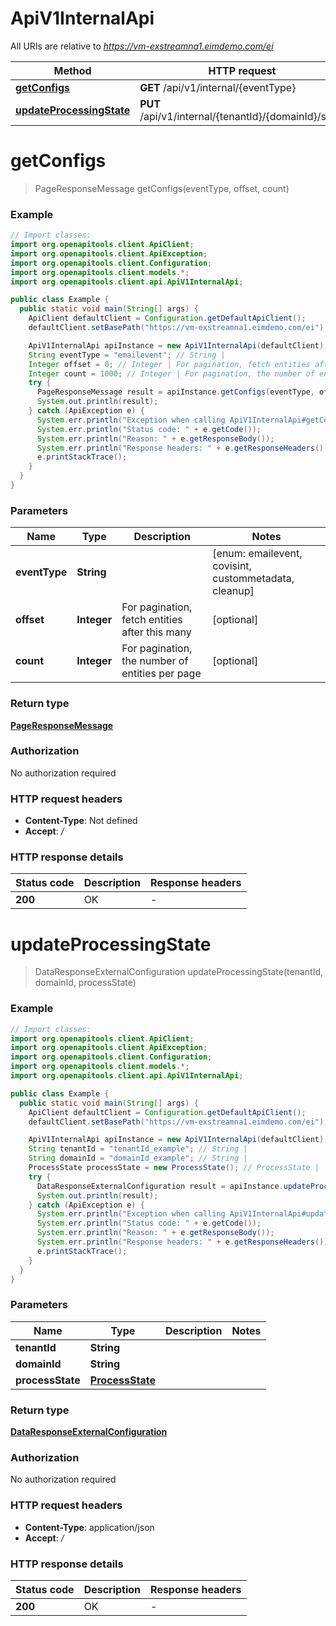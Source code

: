 # ApiV1InternalApi

All URIs are relative to *https://vm-exstreamna1.eimdemo.com/ei*

| Method | HTTP request | Description |
|------------- | ------------- | -------------|
| [**getConfigs**](ApiV1InternalApi.md#getConfigs) | **GET** /api/v1/internal/{eventType} |  |
| [**updateProcessingState**](ApiV1InternalApi.md#updateProcessingState) | **PUT** /api/v1/internal/{tenantId}/{domainId}/state |  |


<a id="getConfigs"></a>
# **getConfigs**
> PageResponseMessage getConfigs(eventType, offset, count)



### Example
```java
// Import classes:
import org.openapitools.client.ApiClient;
import org.openapitools.client.ApiException;
import org.openapitools.client.Configuration;
import org.openapitools.client.models.*;
import org.openapitools.client.api.ApiV1InternalApi;

public class Example {
  public static void main(String[] args) {
    ApiClient defaultClient = Configuration.getDefaultApiClient();
    defaultClient.setBasePath("https://vm-exstreamna1.eimdemo.com/ei");

    ApiV1InternalApi apiInstance = new ApiV1InternalApi(defaultClient);
    String eventType = "emailevent"; // String | 
    Integer offset = 0; // Integer | For pagination, fetch entities after this many
    Integer count = 1000; // Integer | For pagination, the number of entities per page
    try {
      PageResponseMessage result = apiInstance.getConfigs(eventType, offset, count);
      System.out.println(result);
    } catch (ApiException e) {
      System.err.println("Exception when calling ApiV1InternalApi#getConfigs");
      System.err.println("Status code: " + e.getCode());
      System.err.println("Reason: " + e.getResponseBody());
      System.err.println("Response headers: " + e.getResponseHeaders());
      e.printStackTrace();
    }
  }
}
```

### Parameters

| Name | Type | Description  | Notes |
|------------- | ------------- | ------------- | -------------|
| **eventType** | **String**|  | [enum: emailevent, covisint, custommetadata, cleanup] |
| **offset** | **Integer**| For pagination, fetch entities after this many | [optional] |
| **count** | **Integer**| For pagination, the number of entities per page | [optional] |

### Return type

[**PageResponseMessage**](PageResponseMessage.md)

### Authorization

No authorization required

### HTTP request headers

 - **Content-Type**: Not defined
 - **Accept**: */*

### HTTP response details
| Status code | Description | Response headers |
|-------------|-------------|------------------|
| **200** | OK |  -  |

<a id="updateProcessingState"></a>
# **updateProcessingState**
> DataResponseExternalConfiguration updateProcessingState(tenantId, domainId, processState)



### Example
```java
// Import classes:
import org.openapitools.client.ApiClient;
import org.openapitools.client.ApiException;
import org.openapitools.client.Configuration;
import org.openapitools.client.models.*;
import org.openapitools.client.api.ApiV1InternalApi;

public class Example {
  public static void main(String[] args) {
    ApiClient defaultClient = Configuration.getDefaultApiClient();
    defaultClient.setBasePath("https://vm-exstreamna1.eimdemo.com/ei");

    ApiV1InternalApi apiInstance = new ApiV1InternalApi(defaultClient);
    String tenantId = "tenantId_example"; // String | 
    String domainId = "domainId_example"; // String | 
    ProcessState processState = new ProcessState(); // ProcessState | 
    try {
      DataResponseExternalConfiguration result = apiInstance.updateProcessingState(tenantId, domainId, processState);
      System.out.println(result);
    } catch (ApiException e) {
      System.err.println("Exception when calling ApiV1InternalApi#updateProcessingState");
      System.err.println("Status code: " + e.getCode());
      System.err.println("Reason: " + e.getResponseBody());
      System.err.println("Response headers: " + e.getResponseHeaders());
      e.printStackTrace();
    }
  }
}
```

### Parameters

| Name | Type | Description  | Notes |
|------------- | ------------- | ------------- | -------------|
| **tenantId** | **String**|  | |
| **domainId** | **String**|  | |
| **processState** | [**ProcessState**](ProcessState.md)|  | |

### Return type

[**DataResponseExternalConfiguration**](DataResponseExternalConfiguration.md)

### Authorization

No authorization required

### HTTP request headers

 - **Content-Type**: application/json
 - **Accept**: */*

### HTTP response details
| Status code | Description | Response headers |
|-------------|-------------|------------------|
| **200** | OK |  -  |

